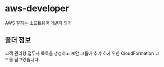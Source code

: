 # aws-developer
AWS 잘하는 소프트웨어 개발자 되기

## 폴더 정보
<!-- 必須事項 -->
고객 관리형 접두사 목록을 생성하고 보안 그룹에 추가 하기 위한 CloudFormation 코드를 담고있습니다.